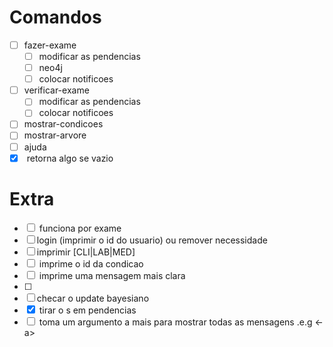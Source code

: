 # Comandos

- [ ] fazer-exame
    - [ ] modificar as pendencias
    - [ ] neo4j
    - [ ] colocar notificoes
- [ ] verificar-exame
    - [ ] modificar as pendencias
    - [ ] colocar notificoes
- [ ] mostrar-condicoes
- [ ] mostrar-arvore
- [ ] ajuda
- [X] <pendencias> retorna algo se vazio

# Extra

- [ ] <mostrar-condicoes> funciona por exame
- [ ] login (imprimir o id do usuario) ou remover necessidade
- [ ] imprimir [CLI|LAB|MED]
- [ ] <registrar-condicao> imprime o id da condicao
- [ ] <pendencias> imprime uma mensagem mais clara
- [ ] <listar-condicoes>
- [ ] checar o update bayesiano
- [X] <pendencias> tirar o s em pendencias
- [ ] <notificaoes> toma um argumento a mais para mostrar todas as mensagens .e.g <-a>
